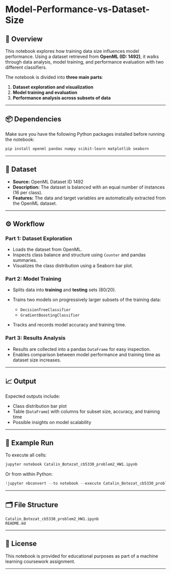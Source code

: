 # Model-Performance-vs-Dataset-Size



## 🧠 Overview

This notebook explores how training data size influences model performance. Using a dataset retrieved from **OpenML (ID: 1492)**, it walks through data analysis, model training, and performance evaluation with two different classifiers.

The notebook is divided into **three main parts**:

1. **Dataset exploration and visualization**
2. **Model training and evaluation**
3. **Performance analysis across subsets of data**

---

## 📦 Dependencies

Make sure you have the following Python packages installed before running the notebook:

```bash
pip install openml pandas numpy scikit-learn matplotlib seaborn
```

---

## 🧩 Dataset

* **Source:** OpenML Dataset ID 1492
* **Description:** The dataset is balanced with an equal number of instances (16 per class).
* **Features:** The data and target variables are automatically extracted from the OpenML dataset.

---

## ⚙️ Workflow

### **Part 1: Dataset Exploration**

* Loads the dataset from OpenML.
* Inspects class balance and structure using `Counter` and pandas summaries.
* Visualizes the class distribution using a Seaborn bar plot.

### **Part 2: Model Training**

* Splits data into **training** and **testing** sets (80/20).
* Trains two models on progressively larger subsets of the training data:

  * `DecisionTreeClassifier`
  * `GradientBoostingClassifier`
* Tracks and records model accuracy and training time.

### **Part 3: Results Analysis**

* Results are collected into a pandas `DataFrame` for easy inspection.
* Enables comparison between model performance and training time as dataset size increases.

---

## 📈 Output

Expected outputs include:

* Class distribution bar plot
* Table (`DataFrame`) with columns for subset size, accuracy, and training time
* Possible insights on model scalability

---

## 🧪 Example Run

To execute all cells:

```bash
jupyter notebook Catalin_Botezat_cb5330_problem2_HW1.ipynb
```

Or from within Python:

```python
!jupyter nbconvert --to notebook --execute Catalin_Botezat_cb5330_problem2_HW1.ipynb
```

---

## 🗂️ File Structure

```
Catalin_Botezat_cb5330_problem2_HW1.ipynb
README.md
```

---

## 🧾 License

This notebook is provided for educational purposes as part of a machine learning coursework assignment.

---
